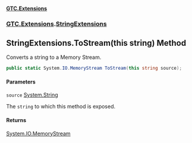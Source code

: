 #### [GTC.Extensions](GTC.Extensions.md 'GTC.Extensions')
### [GTC.Extensions](GTC.Extensions.md#GTC.Extensions 'GTC.Extensions').[StringExtensions](GTC.Extensions.md#GTC.Extensions.StringExtensions 'GTC.Extensions.StringExtensions')

## StringExtensions.ToStream(this string) Method

Converts a string to a Memory Stream.

```csharp
public static System.IO.MemoryStream ToStream(this string source);
```
#### Parameters

<a name='GTC.Extensions.StringExtensions.ToStream(thisstring).source'></a>

`source` [System.String](https://docs.microsoft.com/en-us/dotnet/api/System.String 'System.String')

The `string` to which this method is exposed.

#### Returns
[System.IO.MemoryStream](https://docs.microsoft.com/en-us/dotnet/api/System.IO.MemoryStream 'System.IO.MemoryStream')